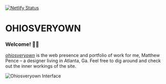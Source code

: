 [![Netlify Status](https://api.netlify.com/api/v1/badges/df9b4aeb-4e66-4b84-ba69-08c0f7110664/deploy-status)](https://app.netlify.com/sites/ohiosveryown/deploys)

# OHIOSVERYOWN  
### Welcome! 👋🏼
*<a target="_blank" href="http://ohiosveryown.co">ohiosveryown</a>* is the web presence and portfolio of work for me, Matthew Pence – a designer living in Atlanta, Ga.
Feel free to dig around and check out the inner workings of the site.

![Ohiosveryown Interface](https://res.cloudinary.com/da32ufmnf/image/upload/v1634082022/ovo-3.6/readme_crlrjv.jpg)
